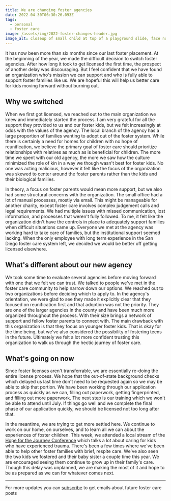```yaml
---
title: We are changing foster agencies
date: 2022-04-30T06:30:26.093Z
tags:
  - personal
  - foster care
image: /assets/img/2022-foster-changes-header.jpg
image_alt: closeup of small child at top of a playground slide, face not pictured.
---
```


It has now been more than six months since our last foster placement. At the beginning of the year, we made the difficult decision to switch foster agencies. After how long it took to get licensed the first time, the prospect of another delay was discouraging. But I feel confident that we have found an organization who's mission we can support and who is fully able to support foster families like us. We are hopeful this will help us better care for kids moving forward without burning out.

## Why we switched

When we first got licensed, we reached out to the main organization we knew and immediately started the process. I am very grateful for all the support they provided to us and our foster kids, but we felt increasingly at odds with the values of the agency. The local branch of the agency has a large proportion of families wanting to adopt out of the foster system. While there is certainly a need for homes for children with no hope of reunification, we believe the primary goal of foster care should prioritize relationships with relatives as much as is beneficial for children. The more time we spent with our old agency, the more we saw how the culture minimized the role of kin in a way we though wasn't best for foster kids. No one was acting malicious, however it felt like the focus of the organization was skewed to center around the foster parents rather than the kids and their biological families.

In theory, a focus on foster parents would mean more support, but we also had some structural concerns with the organization. The small office had a lot of manual processes, mostly via email. This might be manageable for another charity, except foster care involves complex judgement calls and legal requirements. We had multiple issues with missed communication, lost information, and processes that weren't fully followed. To me, it felt like the organization didn't have the controls in place to adequately support families when difficult situations came up. Everyone we met at the agency was working hard to take care of families, but the institutional support seemed lacking. When the only employee with long term experience in the San Diego foster care system left, we decided we would be better off getting licensed elsewhere.

## What's different about our new agency

We took some time to evaluate several agencies before moving forward with one that we felt we can trust. We talked to people we've met in the foster care community to help narrow down our options. We reached out to two organizations before deciding which to apply to. In the agency's orientation, we were glad to see they made it explicitly clear that they focused on reunification first and that adoption was not the priority. They are one of the larger agencies in the county and have been much more organized throughout the process. With their size brings a network of support and fellow foster parents to connect with. The main drawback with this organization is that they focus on younger foster kids. That is okay for the time being, but we've also considered the possibility of fostering teens in the future. Ultimately we felt a lot more confident trusting this organization to walk us through the hectic journey of foster care.

## What's going on now

Since foster licenses aren't transferrable, we are essentially re-doing the entire license process. We hope that the out-of-state background checks which delayed us last time don't need to be requested again so we may be able to skip that portion. We have been working through our application process as quickly as we can, filling out paperwork, getting fingerprinted, and filling out more paperwork. The next step is our training which we won't be able to attend until July. If things go well and we complete the final phase of our application quickly, we should be licensed not too long after that.

In the meantime, we are trying to get more settled here. We continue to work on our home, on ourselves, and to learn all we can about the experiences of foster children. This week, we attended a local stream of the [Hope for the Journey Conference](https://showhope.org/our-work/pre-post-adoption-support/hope-for-the-journey/) which talks a lot about caring for kids who have experienced trauma. There's been a few times where we've been able to help other foster families with brief, respite care. We've also seen the two kids we fostered and their baby sister a couple time this year. We are encouraged seeing them continue to grow up in their family's care. Though this delay was unplanned, we are making the most of it and hope to be as prepared as we can for whatever comes next.

---

For more updates you can [subscribe](/foster#subscribe) to get emails about future foster care posts
